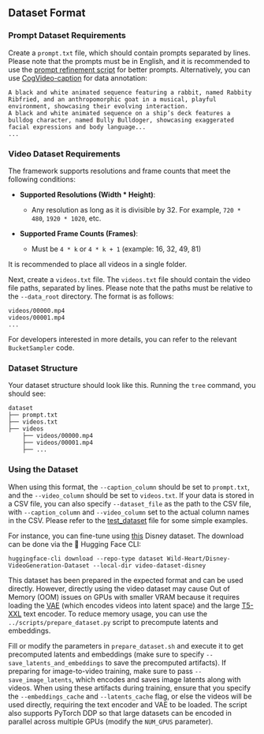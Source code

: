 ## Dataset Format

### Prompt Dataset Requirements

Create a `prompt.txt` file, which should contain prompts separated by lines. Please note that the prompts must be in English, and it is recommended to use the [prompt refinement script](https://github.com/THUDM/CogVideo/blob/main/inference/convert_demo.py) for better prompts. Alternatively, you can use [CogVideo-caption](https://huggingface.co/THUDM/cogvlm2-llama3-caption) for data annotation:

```
A black and white animated sequence featuring a rabbit, named Rabbity Ribfried, and an anthropomorphic goat in a musical, playful environment, showcasing their evolving interaction.
A black and white animated sequence on a ship’s deck features a bulldog character, named Bully Bulldoger, showcasing exaggerated facial expressions and body language...
...
```

### Video Dataset Requirements

The framework supports resolutions and frame counts that meet the following conditions:

- **Supported Resolutions (Width * Height)**:
    - Any resolution as long as it is divisible by 32. For example, `720 * 480`, `1920 * 1020`, etc.

- **Supported Frame Counts (Frames)**:
    - Must be `4 * k` or `4 * k + 1` (example: 16, 32, 49, 81)

It is recommended to place all videos in a single folder.

Next, create a `videos.txt` file. The `videos.txt` file should contain the video file paths, separated by lines. Please note that the paths must be relative to the `--data_root` directory. The format is as follows:

```
videos/00000.mp4
videos/00001.mp4
...
```

For developers interested in more details, you can refer to the relevant `BucketSampler` code.

### Dataset Structure

Your dataset structure should look like this. Running the `tree` command, you should see:

```
dataset
├── prompt.txt
├── videos.txt
├── videos
    ├── videos/00000.mp4
    ├── videos/00001.mp4
    ├── ...
```

### Using the Dataset

When using this format, the `--caption_column` should be set to `prompt.txt`, and the `--video_column` should be set to `videos.txt`. If your data is stored in a CSV file, you can also specify `--dataset_file` as the path to the CSV file, with `--caption_column` and `--video_column` set to the actual column names in the CSV. Please refer to the [test_dataset](../tests/test_dataset.py) file for some simple examples.

For instance, you can fine-tune using [this](https://huggingface.co/datasets/Wild-Heart/Disney-VideoGeneration-Dataset) Disney dataset. The download can be done via the 🤗 Hugging Face CLI:

```
huggingface-cli download --repo-type dataset Wild-Heart/Disney-VideoGeneration-Dataset --local-dir video-dataset-disney
```

This dataset has been prepared in the expected format and can be used directly. However, directly using the video dataset may cause Out of Memory (OOM) issues on GPUs with smaller VRAM because it requires loading the [VAE](https://huggingface.co/THUDM/CogVideoX-5b/tree/main/vae) (which encodes videos into latent space) and the large [T5-XXL](https://huggingface.co/google/t5-v1_1-xxl/) text encoder. To reduce memory usage, you can use the `../scripts/prepare_dataset.py` script to precompute latents and embeddings.

Fill or modify the parameters in `prepare_dataset.sh` and execute it to get precomputed latents and embeddings (make sure to specify `--save_latents_and_embeddings` to save the precomputed artifacts). If preparing for image-to-video training, make sure to pass `--save_image_latents`, which encodes and saves image latents along with videos. When using these artifacts during training, ensure that you specify the `--embeddings_cache` and `--latents_cache` flag, or else the videos will be used directly, requiring the text encoder and VAE to be loaded. The script also supports PyTorch DDP so that large datasets can be encoded in parallel across multiple GPUs (modify the `NUM_GPUS` parameter).
